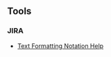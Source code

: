 ## Tools

### JIRA
- [Text Formatting Notation Help]([url](https://jira.atlassian.com/secure/WikiRendererHelpAction.jspa?section=texteffects))
